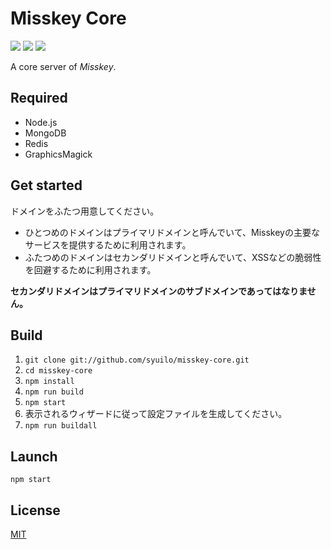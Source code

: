 Misskey Core
============

[![][travis-badge]][travis-link]
[![][dependencies-badge]][dependencies-link]
[![][mit-badge]][mit]

A core server of *Misskey*.

Required
--------
* Node.js
* MongoDB
* Redis
* GraphicsMagick

Get started
-----------
ドメインをふたつ用意してください。

* ひとつめのドメインはプライマリドメインと呼んでいて、Misskeyの主要なサービスを提供するために利用されます。
* ふたつめのドメインはセカンダリドメインと呼んでいて、XSSなどの脆弱性を回避するために利用されます。

**セカンダリドメインはプライマリドメインのサブドメインであってはなりません。**

Build
-----
1. `git clone git://github.com/syuilo/misskey-core.git`
2. `cd misskey-core`
3. `npm install`
4. `npm run build`
5. `npm start`
6. 表示されるウィザードに従って設定ファイルを生成してください。
7. `npm run buildall`

Launch
------
`npm start`

License
-------
[MIT](LICENSE)

[mit]:                http://opensource.org/licenses/MIT
[mit-badge]:          https://img.shields.io/badge/license-MIT-444444.svg?style=flat-square
[travis-link]:        https://travis-ci.org/syuilo/misskey-core
[travis-badge]:       http://img.shields.io/travis/syuilo/misskey-core.svg?style=flat-square
[dependencies-link]:  https://gemnasium.com/syuilo/misskey-core
[dependencies-badge]: https://img.shields.io/gemnasium/syuilo/misskey-core.svg?style=flat-square
